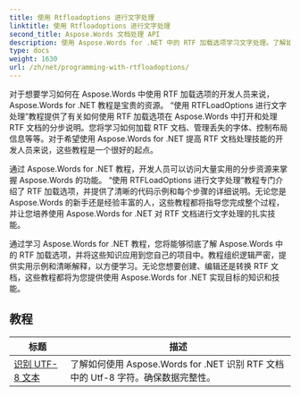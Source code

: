 ```yaml
---
title: 使用 Rtfloadoptions 进行文字处理
linktitle: 使用 Rtfloadoptions 进行文字处理
second_title: Aspose.Words 文档处理 API
description: 使用 Aspose.Words for .NET 中的 RTF 加载选项学习文字处理。了解如何使用分步教程和示例 C# 代码加载和操作 RTF 文档。
type: docs
weight: 1630
url: /zh/net/programming-with-rtfloadoptions/
---
```

对于想要学习如何在 Aspose.Words 中使用 RTF 加载选项的开发人员来说，Aspose.Words for .NET 教程是宝贵的资源。 “使用 RTFLoadOptions 进行文字处理”教程提供了有关如何使用 RTF 加载选项在 Aspose.Words 中打开和处理 RTF 文档的分步说明。您将学习如何加载 RTF 文档、管理丢失的字体、控制布局信息等等。对于希望使用 Aspose.Words for .NET 提高 RTF 文档处理技能的开发人员来说，这些教程是一个很好的起点。

通过 Aspose.Words for .NET 教程，开发人员可以访问大量实用的分步资源来掌握 Aspose.Words 的功能。 “使用 RTFLoadOptions 进行文字处理”教程专门介绍了 RTF 加载选项，并提供了清晰的代码示例和每个步骤的详细说明。无论您是 Aspose.Words 的新手还是经验丰富的人，这些教程都将指导您完成整个过程，并让您培养使用 Aspose.Words for .NET 对 RTF 文档进行文字处理的扎实技能。

通过学习 Aspose.Words for .NET 教程，您将能够彻底了解 Aspose.Words 中的 RTF 加载选项，并将这些知识应用到您自己的项目中。教程组织逻辑严密，提供实用示例和清晰解释，以方便学习。无论您想要创建、编辑还是转换 RTF 文档，这些教程都将为您提供使用 Aspose.Words for .NET 实现目标的知识和技能。

 ## 教程
| 标题 | 描述 |
| --- | --- |
| [识别 UTF-8 文本](./recognize-utf8-text/) | 了解如何使用 Aspose.Words for .NET 识别 RTF 文档中的 Utf-8 字符。确保数据完整性。 |
